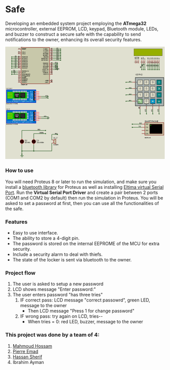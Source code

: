 # Safe
Developing an embedded system project employing the __ATmega32__ microcontroller, external EEPROM, LCD, keypad, Bluetooth module, LEDs, and buzzer to construct a secure safe with the capability to send notifications to the owner, enhancing its overall security features.

![Project Design](design/ProjectPicture.JPEG)

### How to use
You will need Proteus 8 or later to run the simulation, and make sure you install a [bluetooth library](https://www.theengineeringprojects.com/2016/03/bluetooth-library-for-proteus.html) for Proteus as well as installing [Eltima virtual Serial Port](https://www.eltima.com/products/vspdxp/). Run the __Virtual Serial Port Driver__ and create a pair between 2 ports (COM1 and COM2 by default) then run the simulation in Proteus. You will be asked to set a password at first, then you can use all the functionalities of the safe.

### __Features__
* Easy to use interface.
* The ability to store a 4-digit pin.
* The password is stored on the internal EEPROME of the MCU for extra security.
* Include a security alarm to deal with thiefs.
* The state of the locker is sent via bluetooth to the owner.

### Project flow
1. The user is asked to setup a new password
2. LCD shows message "Enter password:"
3. The user enters password "has three tries"
   1. IF correct pass: LCD message "correct passowrd", green LED, message to the owner
      * Then LCD message "Press 1 for change password" 
   3. IF wrong pass: try again on LCD, tries--
      * When tries = 0: red LED, buzzer, message to the owner

### This project was done by a team of 4:
1. [Mahmoud Hossam](https://github.com/Derinkuyu)
2. [Pierre Emad](https://github.com/Pierre-Emad)
3. [Hassan Sherif](https://github.com/hassan17996)
4. Ibrahim Ayman
